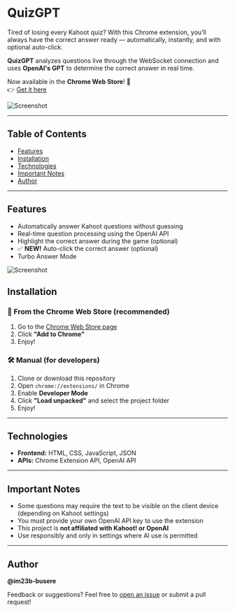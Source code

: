 # QuizGPT

Tired of losing every Kahoot quiz? With this Chrome extension, you’ll always have the correct answer ready — automatically, instantly, and with optional auto-click.

**QuizGPT** analyzes questions live through the WebSocket connection and uses **OpenAI's GPT** to determine the correct answer in real time.

Now available in the **Chrome Web Store**! 🚀  
👉 [Get it here](https://quizgpt.site/)

![Screenshot](https://github.com/user-attachments/assets/ef55a697-9dfc-493c-986d-81d56eb65dd7)

---

## Table of Contents
- [Features](#features)
- [Installation](#installation)
- [Technologies](#technologies)
- [Important Notes](#important-notes)
- [Author](#author)

---

## Features
- Automatically answer Kahoot questions without guessing
- Real-time question processing using the OpenAI API
- Highlight the correct answer during the game (optional)
- ✅ **NEW!** Auto-click the correct answer (optional)
- Turbo Answer Mode

![Screenshot](https://github.com/user-attachments/assets/d5edae72-32be-4a63-8acf-6b5c7deb0572)



## Installation

### 🧩 From the Chrome Web Store (recommended)
1. Go to the [Chrome Web Store page](https://chromewebstore.google.com/detail/QuizGPT/bnaoghpmdonopfhepombafeekbaopejl)
2. Click **"Add to Chrome"**
3. Enjoy!

### 🛠️ Manual (for developers)
1. Clone or download this repository
2. Open `chrome://extensions/` in Chrome
3. Enable **Developer Mode**
4. Click **"Load unpacked"** and select the project folder
5. Enjoy!

---

## Technologies
- **Frontend:** HTML, CSS, JavaScript, JSON
- **APIs:** Chrome Extension API, OpenAI API

---

## Important Notes
- Some questions may require the text to be visible on the client device (depending on Kahoot settings)
- You must provide your own OpenAI API key to use the extension
- This project is **not affiliated with Kahoot! or OpenAI**
- Use responsibly and only in settings where AI use is permitted

---

## Author
**@im23b-busere**

Feedback or suggestions? Feel free to [open an issue](https://github.com/QuizGPT/issues) or submit a pull request!
